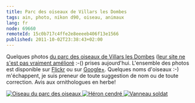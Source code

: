```yaml
---
title: Parc des oiseaux de Villars les Dombes
tags: ain, photo, nikon d90, oiseau, animaux
lang: fr
node: 69660
remoteId: 15c0b717c4ffe2e8eeeeb406f13e1566
published: 2011-10-02T23:38:43+02:00
---
```


Quelques photos [du parc des oiseaux de Villars les Dombes](http://www.parcdesoiseaux.com/fr/) ([leur site ne s'est pas vraiment amélioré](/post/le-site-du-parc-des-oiseaux) :-() prises aujourd'hui. L'ensemble des photos est disponible sur [Flickr](http://www.flickr.com/photos/tigr0u/sets/72157627802960454/) ou sur [Google+](https://plus.google.com/u/1/photos/117983402181816331301/albums/5658993184400430849). Quelques noms d'oiseaux :-) m'échappent, je suis preneur de toute suggestion de nom ou de toute correction. Avis aux ornithologues en herbe!

<a href="/images/oiseau-du-parc-des-oiseaux.jpg">![Oiseau du parc des oiseaux](/images/660x/oiseau-du-parc-des-oiseaux.jpg)
</a>
<a href="/images/heron-cendre.jpg">![Héron cendré](/images/660x/heron-cendre.jpg)
</a>
<a href="/images/vanneau-soldat.jpg">![Vanneau soldat](/images/660x/vanneau-soldat.jpg)
</a>
